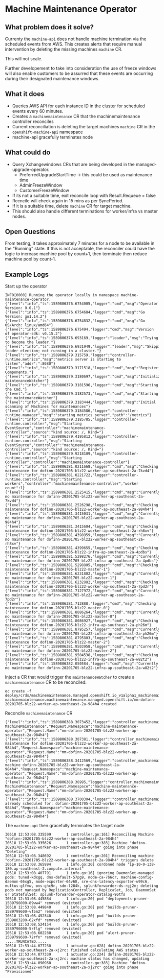 # Machine Maintenance Operator

## What problem does it solve?
Currenty the `machine-api` does not handle machine termination via the scheduled events from AWS. This creates alerts that require manual intervention by deleting the missing machines `machine` CR. 

This will not scale. 

Further developement to take into consideration the use of freeze windows will also enable customers to be assurred that these events are occurring during their designated maintenance windows. 

## What it does
* Queries AWS API for each instance ID in the cluster for scheduled events every 60 minutes. 
* Creates a `machinemaintenance` CR that the machinemaintenance controller reconciles
* Current reconciliation is deleting the target machines `machine` CR in the `openshift-machine-api` namespace
* machine-api gracefully terminates node

## What could do
* Query Xchangewindows CRs that are being developed in the managed-upgrade-operator.
	* PreferredUpgradeStartTime -> this could be used as maintenance time
	* AdminFreezeWindow
	* CustomerFreezeWindow
* If its not a suitable time, exit reconcile loop with Result.Requeue = false
* Recncile will check again in 15 mins as per SyncPeriod. 
* If it is a suitable time, delete `machine` CR for target machine. 
* This should also handle different terminations for worker/infra vs master nodes. 

## Open Questions
From testing, it takes approximately 7 minutes for a node to be available in the "Running" state. If this is not acceptable, the reconciler could have the logic to increase machine pool by count+1, then terminate then reduce machine pool by count-1.

## Example Logs

Start up the operator
```
INFO[0000] Running the operator locally in namespace machine-maintenance-operator. 
{"level":"info","ts":1589806376.6754005,"logger":"cmd","msg":"Operator Version: 0.0.1"}
{"level":"info","ts":1589806376.6754684,"logger":"cmd","msg":"Go Version: go1.14.2"}
{"level":"info","ts":1589806376.6754832,"logger":"cmd","msg":"Go OS/Arch: linux/amd64"}
{"level":"info","ts":1589806376.675494,"logger":"cmd","msg":"Version of operator-sdk: v0.15.2"}
{"level":"info","ts":1589806376.693169,"logger":"leader","msg":"Trying to become the leader."}
{"level":"info","ts":1589806376.6931949,"logger":"leader","msg":"Skipping leader election; not running in a cluster."}
{"level":"info","ts":1589806379.315759,"logger":"controller-runtime.metrics","msg":"metrics server is starting to listen","addr":":8080"}
{"level":"info","ts":1589806379.3171518,"logger":"cmd","msg":"Registering Components."}
{"level":"info","ts":1589806379.3180697,"logger":"cmd","msg":"Initializing maintenanceWatcher"}
{"level":"info","ts":1589806379.3181596,"logger":"cmd","msg":"Starting the Cmd."}
{"level":"info","ts":1589806379.3182573,"logger":"cmd","msg":"Starting the maintenanceWatcher"}
{"level":"info","ts":1589806379.3183444,"logger":"cmd","msg":"Initial scanning of Machines for maintenances"}
{"level":"info","ts":1589806379.3184586,"logger":"controller-runtime.manager","msg":"starting metrics server","path":"/metrics"}
{"level":"info","ts":1589806379.3185785,"logger":"controller-runtime.controller","msg":"Starting EventSource","controller":"machinemaintenance-controller","source":"kind source: /, Kind="}
{"level":"info","ts":1589806379.4195812,"logger":"controller-runtime.controller","msg":"Starting EventSource","controller":"machinemaintenance-controller","source":"kind source: /, Kind="}
{"level":"info","ts":1589806379.9218109,"logger":"controller-runtime.controller","msg":"Starting Controller","controller":"machinemaintenance-controller"}
{"level":"info","ts":1589806381.0211668,"logger":"cmd","msg":"Checking maintenance for dofinn-20201705-blz22-worker-ap-southeast-2a-7kvd4"}
{"level":"info","ts":1589806381.0221722,"logger":"controller-runtime.controller","msg":"Starting workers","controller":"machinemaintenance-controller","worker count":1}
{"level":"info","ts":1589806381.2525415,"logger":"cmd","msg":"Currently no maintenance for dofinn-20201705-blz22-worker-ap-southeast-2a-7kvd4"}
{"level":"info","ts":1589806381.2526298,"logger":"cmd","msg":"Checking maintenance for dofinn-20201705-blz22-worker-ap-southeast-2a-984h4"}
{"level":"info","ts":1589806381.3415031,"logger":"cmd","msg":"Currently no maintenance for dofinn-20201705-blz22-worker-ap-southeast-2a-984h4"}
{"level":"info","ts":1589806381.3415604,"logger":"cmd","msg":"Checking maintenance for dofinn-20201705-blz22-worker-ap-southeast-2a-rh8xv"}
{"level":"info","ts":1589806381.4398959,"logger":"cmd","msg":"Currently no maintenance for dofinn-20201705-blz22-worker-ap-southeast-2a-rh8xv"}
{"level":"info","ts":1589806381.4399655,"logger":"cmd","msg":"Checking maintenance for dofinn-20201705-blz22-infra-ap-southeast-2a-4pdbs"}
{"level":"info","ts":1589806381.5298276,"logger":"cmd","msg":"Currently no maintenance for dofinn-20201705-blz22-infra-ap-southeast-2a-4pdbs"}
{"level":"info","ts":1589806381.5298805,"logger":"cmd","msg":"Checking maintenance for dofinn-20201705-blz22-master-1"}
{"level":"info","ts":1589806381.6231802,"logger":"cmd","msg":"Currently no maintenance for dofinn-20201705-blz22-master-1"}
{"level":"info","ts":1589806381.6232882,"logger":"cmd","msg":"Checking maintenance for dofinn-20201705-blz22-worker-ap-southeast-2a-7pd2r"}
{"level":"info","ts":1589806381.7127972,"logger":"cmd","msg":"Currently no maintenance for dofinn-20201705-blz22-worker-ap-southeast-2a-7pd2r"}
{"level":"info","ts":1589806381.712888,"logger":"cmd","msg":"Checking maintenance for dofinn-20201705-blz22-master-0"}
{"level":"info","ts":1589806381.8086264,"logger":"cmd","msg":"Currently no maintenance for dofinn-20201705-blz22-master-0"}
{"level":"info","ts":1589806381.8086927,"logger":"cmd","msg":"Checking maintenance for dofinn-20201705-blz22-infra-ap-southeast-2a-ph26m"}
{"level":"info","ts":1589806381.8795257,"logger":"cmd","msg":"Currently no maintenance for dofinn-20201705-blz22-infra-ap-southeast-2a-ph26m"}
{"level":"info","ts":1589806381.8795803,"logger":"cmd","msg":"Checking maintenance for dofinn-20201705-blz22-master-2"}
{"level":"info","ts":1589806381.9503958,"logger":"cmd","msg":"Currently no maintenance for dofinn-20201705-blz22-master-2"}
{"level":"info","ts":1589806381.9504538,"logger":"cmd","msg":"Checking maintenance for dofinn-20201705-blz22-infra-ap-southeast-2a-w82t2"}
{"level":"info","ts":1589806382.050584,"logger":"cmd","msg":"Currently no maintenance for dofinn-20201705-blz22-infra-ap-southeast-2a-w82t2"}
```

Inject a CR that would trigger the `maintenanceWatcher` to create a `machinemaintenance` CR to be reconciled.

```
oc create -f deploy/crds/machinemaintenance.managed.openshift.io_v1alpha1_machinemaintenance_cr.yaml
machinemaintenance.machinemaintenance.managed.openshift.io/mm-dofinn-20201705-blz22-worker-ap-southeast-2a-984h4 created
```

Reconcile `machinemaintenance` CR

```
{"level":"info","ts":1589806388.3073452,"logger":"controller_machinemaintenance","msg":"Reconciling MachineMaintenance","Request.Namespace":"machine-maintenance-operator","Request.Name":"mm-dofinn-20201705-blz22-worker-ap-southeast-2a-984h4"}
{"level":"info","ts":1589806388.307381,"logger":"controller_machinemaintenance","msg":"Scheduling maintenance for dofinn-20201705-blz22-worker-ap-southeast-2a-984h4","Request.Namespace":"machine-maintenance-operator","Request.Name":"mm-dofinn-20201705-blz22-worker-ap-southeast-2a-984h4"}
{"level":"info","ts":1589806388.3412569,"logger":"controller_machinemaintenance","msg":"Deleting machine dofinn-20201705-blz22-worker-ap-southeast-2a-984h4","Request.Namespace":"machine-maintenance-operator","Request.Name":"mm-dofinn-20201705-blz22-worker-ap-southeast-2a-984h4"}
{"level":"info","ts":1589806388.36995,"logger":"controller_machinemaintenance","msg":"Reconciling MachineMaintenance","Request.Namespace":"machine-maintenance-operator","Request.Name":"mm-dofinn-20201705-blz22-worker-ap-southeast-2a-984h4"}
{"level":"info","ts":1589806388.3700304,"logger":"controller_machinemaintenance","msg":"Maintenance already scheduled for: dofinn-20201705-blz22-worker-ap-southeast-2a-984h4","Request.Namespace":"machine-maintenance-operator","Request.Name":"mm-dofinn-20201705-blz22-worker-ap-southeast-2a-984h4"}
```

The `machine-api` then gracefully terminates the target node

```
I0518 12:53:08.335599       1 controller.go:161] Reconciling Machine "dofinn-20201705-blz22-worker-ap-southeast-2a-984h4"
I0518 12:53:08.335626       1 controller.go:383] Machine "dofinn-20201705-blz22-worker-ap-southeast-2a-984h4" going into phase "Deleting"
I0518 12:53:08.348692       1 controller.go:201] Reconciling machine "dofinn-20201705-blz22-worker-ap-southeast-2a-984h4" triggers delete
I0518 12:53:08.365994       1 info.go:20] cordoned node "ip-10-0-138-180.ap-southeast-2.compute.internal"
I0518 12:53:08.407791       1 info.go:16] ignoring DaemonSet-managed pods: tuned-kdxgq, dns-default-57pg9, node-ca-7b6cr, machine-config-daemon-66xg5, node-exporter-64v68, sre-dns-latency-exporter-w99c6, multus-glfvw, ovs-ghc9n, sdn-l284k, splunkforwarder-ds-rgj2m; deleting pods not managed by ReplicationController, ReplicaSet, Job, DaemonSet or StatefulSet: splunk-forwarder-operator-catalog-96tfs
I0518 12:53:08.445884       1 info.go:20] pod "deployments-pruner-1589796000-89ww4" removed (evicted)
I0518 12:53:08.449840       1 info.go:20] pod "builds-pruner-1589799600-vf5n2" removed (evicted)
I0518 12:53:08.452340       1 info.go:20] pod "builds-pruner-1589803200-62xfd" removed (evicted)
I0518 12:53:08.524154       1 info.go:20] pod "builds-pruner-1589796000-5rflg" removed (evicted)
I0518 12:53:08.602280       1 info.go:20] pod "alert-pruner-1589799600-72rfn" removed (evicted)
.....TRUNCATED.....
I0518 12:53:44.077230       1 actuator.go:628] dofinn-20201705-blz22-worker-ap-southeast-2a-xj2rc: finished calculating AWS status
I0518 12:53:44.077339       1 actuator.go:224] dofinn-20201705-blz22-worker-ap-southeast-2a-xj2rc: machine status has changed, updating
I0518 12:53:44.090960       1 controller.go:383] Machine "dofinn-20201705-blz22-worker-ap-southeast-2a-xj2rc" going into phase "Provisioned"
```
